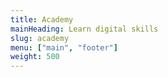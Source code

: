 ```yaml
---
title: Academy
mainHeading: Learn digital skills
slug: academy
menu: ["main", "footer"]
weight: 500
---
```

